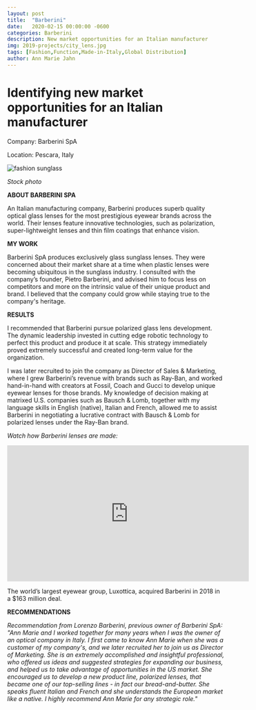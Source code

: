 ```yaml
---
layout: post
title:  "Barberini"
date:   2020-02-15 00:00:00 -0600
categories: Barberini
description: New market opportunities for an Italian manufacturer
img: 2019-projects/city_lens.jpg
tags: [Fashion,Function,Made-in-Italy,Global Distribution]
author: Ann Marie Jahn
---
```

# Identifying new market opportunities for an Italian manufacturer

Company: Barberini SpA

Location: Pescara, Italy

![fashion sunglass](/2019-projects/assets/img/fashion_sunglass.jpg)

_Stock photo_

**ABOUT BARBERINI SPA**

An Italian manufacturing company, Barberini produces superb quality optical glass lenses for the most prestigious eyewear brands across the world. Their lenses feature innovative technologies, such as polarization, super-lightweight lenses and thin film coatings that enhance vision.

**MY WORK**

Barberini SpA produces exclusively glass sunglass lenses. They were concerned about their market share at a time when plastic lenses were becoming ubiquitous in the sunglass industry. I consulted with the company’s founder, Pietro Barberini, and advised him to focus less on competitors and more on the intrinsic value of their unique product and brand. I believed that the company could grow while staying true to the company's heritage. 

**RESULTS**

I recommended that Barberini pursue polarized glass lens development. The dynamic leadership invested in cutting edge robotic technology to perfect this product and produce it at scale. This strategy immediately proved extremely successful and created long-term value for the organization.

I was later recruited to join the company as Director of Sales & Marketing, where I grew Barberini’s revenue with brands such as Ray-Ban, and worked hand-in-hand with creators at Fossil, Coach and Gucci to develop unique eyewear lenses for those brands. My knowledge of decision making at matrixed U.S. companies such as Bausch & Lomb, together with my language skills in English (native), Italian and French, allowed me to assist Barberini in negotiating a lucrative contract with Bausch & Lomb for polarized lenses under the Ray-Ban brand.


_Watch how Barberini lenses are made:_
<iframe width="560" height="315" src="https://www.youtube.com/embed/T6XCLfNFBNw" frameborder="0" allow="accelerometer; autoplay; encrypted-media; gyroscope; picture-in-picture" allowfullscreen></iframe>


The world’s largest eyewear group, Luxottica, acquired Barberini in 2018 in a $163 million deal.

**RECOMMENDATIONS**

_Recommendation from Lorenzo Barberini, previous owner of Barberini SpA: "Ann Marie and I worked together for many years when I was the owner of an optical company in Italy. I first came to know Ann Marie when she was a customer of my company's, and we later recruited her to join us as Director of Marketing. She is an extremely accomplished and insightful professional, who offered us ideas and suggested strategies for expanding our business, and helped us to take advantage of opportunities in the US market. She encouraged us to develop a new product line, polarized lenses, that became one of our top-selling lines - in fact our bread-and-butter. She speaks fluent Italian and French and she understands the European market like a native. I highly recommend Ann Marie for any strategic role."_